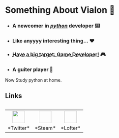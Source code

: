 # Something About Vialon  🐶

* ### A newcomer in [_python_](https://www.python.org) developer  ⌨️

* ### Like anyyyy interesting thing... ❤️

* ### <abbr title = "something that cant come true.-_-||" style = "">Have a big target: Game Developer!</abbr>  🎮

* ### A guiter player  🎸

 Now Study python at home.

 

 ## Links
 <table align = "left">
    <tr align = "center">
        <td><a href = "https://www.twitter.com/VialonQ"><img  src = "https://pbs.twimg.com/profile_images/1334385062637232128/n3DDzFZn_bigger.jpg" width = '40' height = '40'></img></a></td>
        <td><a href = "https://steamcommunity.com/id/vialon17"><img scr = "https://raw.githubusercontent.com/Vialon17/Vialon17/master/source/my.jpg" width = '40' height = '40' ></img></a></td>
        <td><a href = "https://vialon17.lofter.com/"><img scr = "https://avaimg.lf127.net/img/9eaa0d1b3b052969/ZVBnMWFsamlxd29wRTJEZ1VvQWU2TFI4bFJyMkxnY1JETnJUbDB1Rm8vYz0.jpg?imageView&thumbnail=128x128&quality=90&type=jpg" width = '40' height = '40'></img></a>
    </tr>
    <tr align = "center">
        <td>*Twitter*</td>
        <td>*Steam*</td>
        <td>*Lofter*</td>
    <tr>

